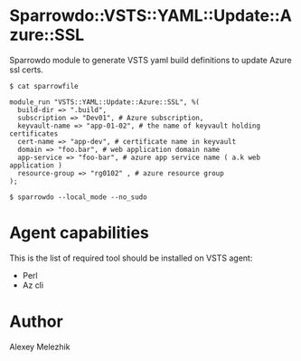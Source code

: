 # Sparrowdo::VSTS::YAML::Update::Azure::SSL

Sparrowdo module to generate VSTS yaml build definitions to update Azure ssl certs.

    $ cat sparrowfile

    module_run "VSTS::YAML::Update::Azure::SSL", %(
      build-dir => ".build",
      subscription => "Dev01", # Azure subscription,
      keyvault-name => "app-01-02", # the name of keyvault holding certificates 
      cert-name => "app-dev", # certificate name in keyvault 
      domain => "foo.bar", # web application domain name
      app-service => "foo-bar", # azure app service name ( a.k web application )
      resource-group => "rg0102" , # azure resource group
    );

    $ sparrowdo --local_mode --no_sudo

# Agent capabilities

This is the list of required tool should be installed on VSTS agent:

* Perl
* Az cli

# Author

Alexey Melezhik

